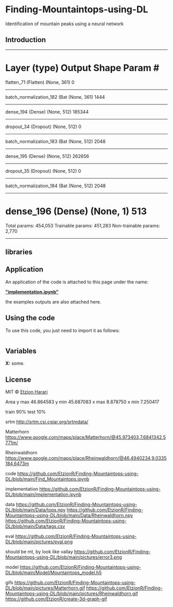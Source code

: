 # Finding-Mountaintops-using-DL
Identification of mountain peaks using a neural network

## Introduction

_________________________________________________________________
Layer (type)                 Output Shape              Param #   
=================================================================
flatten_71 (Flatten)         (None, 361)               0         
_________________________________________________________________
batch_normalization_182 (Bat (None, 361)               1444      
_________________________________________________________________
dense_194 (Dense)            (None, 512)               185344    
_________________________________________________________________
dropout_34 (Dropout)         (None, 512)               0         
_________________________________________________________________
batch_normalization_183 (Bat (None, 512)               2048      
_________________________________________________________________
dense_195 (Dense)            (None, 512)               262656    
_________________________________________________________________
dropout_35 (Dropout)         (None, 512)               0         
_________________________________________________________________
batch_normalization_184 (Bat (None, 512)               2048      
_________________________________________________________________
dense_196 (Dense)            (None, 1)                 513       
=================================================================
Total params: 454,053
Trainable params: 451,283
Non-trainable params: 2,770
_________________________________________________________________


## libraries

## Application
An application of the code is attached to this page under the name: 

[**"implementation.ipynb"**](https://github.com/EtzionR/Finding-Mountaintops-using-DL/blob/main/implementation.ipynb)

the examples outputs are also attached here.

## Using the code
To use this code, you just need to import it as follows:
``` sh

```


## Variables

**X:** some.

## License
MIT © [Etzion Harari](https://github.com/EtzionData)


Area
y max 46.864583 
y min 45.687083 
x max 8.878750 
x min 7.250417 

train 90%
test 10%

srtm
http://srtm.csi.cgiar.org/srtmdata/

Matterhorn
https://www.google.com/maps/place/Matterhorn/@45.973403,7.6841342,5771m/

Rheinwaldhorn
https://www.google.com/maps/place/Rheinwaldhorn/@46.4940234,9.0335184,6473m

code
https://github.com/EtzionR/Finding-Mountaintops-using-DL/blob/main/Find_Mountaintops.ipynb

implementation
https://github.com/EtzionR/Finding-Mountaintops-using-DL/blob/main/implementation.ipynb

data
https://github.com/EtzionR/Finding-Mountaintops-using-DL/blob/main/Data/tops.npy
https://github.com/EtzionR/Finding-Mountaintops-using-DL/blob/main/Data/Rheinwaldhorn.npy
https://github.com/EtzionR/Finding-Mountaintops-using-DL/blob/main/Data/tags.csv

eval
https://github.com/EtzionR/Finding-Mountaintops-using-DL/blob/main/pictures/eval.png

should be mt, by look like vallay
https://github.com/EtzionR/Finding-Mountaintops-using-DL/blob/main/pictures/error3.png

model
https://github.com/EtzionR/Finding-Mountaintops-using-DL/blob/main/Model/Mountaintops_model.h5

gifs
https://github.com/EtzionR/Finding-Mountaintops-using-DL/blob/main/pictures/Matterhorn.gif
https://github.com/EtzionR/Finding-Mountaintops-using-DL/blob/main/pictures/Rheinwaldhorn.gif
https://github.com/EtzionR/create-3d-graph-gif



